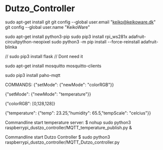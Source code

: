 # Dutzo_Controller

sudo apt-get install git
git config --global user.email "keiko@keikoware.dk"
git config --global user.name "KeikoWare"

sudo apt-get install python3-pip
sudo pip3 install rpi_ws281x adafruit-circuitpython-neopixel
sudo python3 -m pip install --force-reinstall adafruit-blinka

// sudo pip3 install flask // Dont need it

sudo apt-get install mosquitto mosquitto-clients

sudo pip3 install paho-mqtt


COMMANDS:
{"setMode": {"newMode": "colorRGB"}}

{"setMode": {"newMode": "temperature"}}

{"colorRGB": [0,128,128]}

{"temperature": {"temp": 23.25,"humidity": 65.5,"tempScale": "celcius"}}


Commandline start temperature server:
$ nohup sudo python3 raspberrypi_dustzo_controller/MQTT_temperature_publish.py &

Commandline start Dutzo Controller
$ sudo python3 raspberrypi_dustzo_controller/MQTT_Dutzo_controller.py
